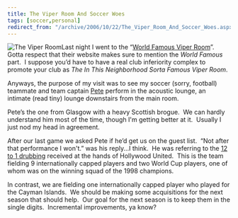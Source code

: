 ```yaml
---
title: The Viper Room And Soccer Woes
tags: [soccer,personal]
redirect_from: "/archive/2006/10/22/The_Viper_Room_And_Soccer_Woes.aspx/"
---
```


![The Viper
Room](https://haacked.com/assets/images/haacked_com/WindowsLiveWriter/TheViperRoom_91DC/ViperRoom%5B13%5D.jpg)Last
night I went to the “[World Famous Viper
Room](http://www.viperroom.com/ "Viper Room")”.  Gotta respect that
their website makes sure to mention the *World Famous* part.  I suppose
you’d have to have a real club inferiority complex to promote your club
as *The In This Neighborhood Sorta Famous Viper Room*.

Anyways, the purpose of my visit was to see my soccer (sorry, football)
teammate and team captain
[Pete](http://myspace.com/petesolomusic "Pete Mcleod") perform in the
acoustic lounge, an intimate (read tiny) lounge downstairs from the main
room.

Pete’s the one from Glasgow with a heavy Scottish brogue.  We can hardly
understand him most of the time, though I'm getting better at it. 
Usually I just nod my head in agreement.

After our last game we asked Pete if he’d get us on the guest list. 
“Not after that performance I won't.” was his reply...I think.  He was
referring to the [12 to 1
drubbing](http://westsiderovers.com/archive/2006/10/23/Hollywood_Run_Riot.aspx "Hollywood Run Riot")
received at the hands of Hollywood United.  This is the team fielding 9
internationally capped players and two World Cup players, one of whom
was on the winning squad of the 1998 champions.

In contrast, we are fielding one internationally capped player who
played for the Cayman Islands.  We should be making some acquisitions
for the next season that should help.  Our goal for the next season is
to keep them in the single digits.  Incremental improvements, ya know?

